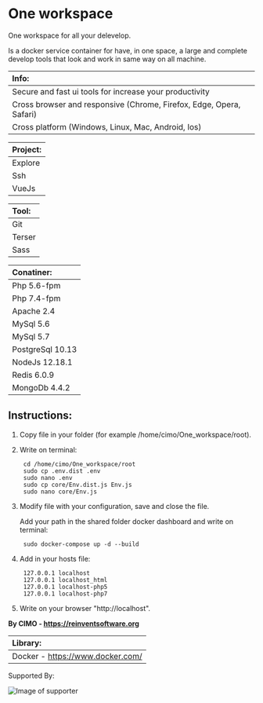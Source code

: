 One workspace
==============

One workspace for all your delevelop.

Is a docker service container for have, in one space, a large and complete develop tools that look and work in same way on all machine.

| Info: |
|:---|
| Secure and fast ui tools for increase your productivity |
| Cross browser and responsive (Chrome, Firefox, Edge, Opera, Safari) |
| Cross platform (Windows, Linux, Mac, Android, Ios) |

| Project: |
|:---|
| Explore |
| Ssh |
| VueJs |

| Tool: |
|:---|
| Git |
| Terser |
| Sass |

| Conatiner: |
|:---|
| Php 5.6-fpm |
| Php 7.4-fpm |
| Apache 2.4 |
| MySql 5.6 |
| MySql 5.7 |
| PostgreSql 10.13 |
| NodeJs 12.18.1 |
| Redis 6.0.9 |
| MongoDb 4.4.2 |

## Instructions:
1) Copy file in your folder (for example /home/cimo/One_workspace/root).

2) Write on terminal:

        cd /home/cimo/One_workspace/root
        sudo cp .env.dist .env
        sudo nano .env
        sudo cp core/Env.dist.js Env.js
        sudo nano core/Env.js

3) Modify file with your configuration, save and close the file.

   Add your path in the shared folder docker dashboard and write on terminal:

        sudo docker-compose up -d --build

5) Add in your hosts file:

        127.0.0.1 localhost
        127.0.0.1 localhost_html
        127.0.0.1 localhost-php5
        127.0.0.1 localhost-php7

6) Write on your browser "http://localhost".

<b>By CIMO - https://reinventsoftware.org</b>

| Library: |
|:---|
| Docker - https://www.docker.com/ |

Supported By:

![Image of supporter](https://avatars0.githubusercontent.com/u/878437?s=200&v=4)
